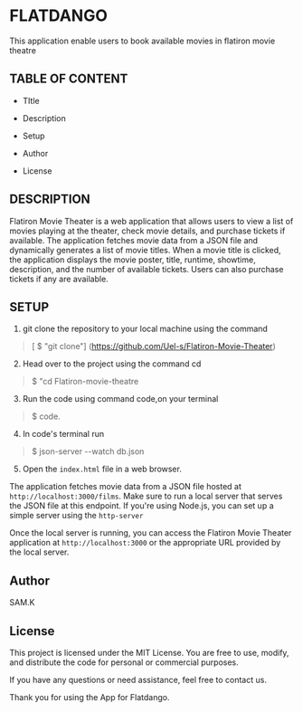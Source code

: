 # FLATDANGO

This application enable users to book available movies in flatiron movie theatre

## TABLE OF CONTENT

- TItle

- Description

- Setup

- Author

- License

## DESCRIPTION

Flatiron Movie Theater is a web application that allows users to view a list of movies playing at the theater, check movie details, and purchase tickets if available. The application fetches movie data from a JSON file and dynamically generates a list of movie titles. When a movie title is clicked, the application displays the movie poster, title, runtime, showtime, description, and the number of available tickets. Users can also purchase tickets if any are available.

## SETUP

1. git clone the repository to your local machine using the command

>[ $ "git clone"] (https://github.com/Uel-s/Flatiron-Movie-Theater)

2. Head over to the project using the command cd

 >$ "cd Flatiron-movie-theatre

3. Run the code using command code,on your terminal

 >$ code.

4. In code's terminal run

  >$ json-server --watch db.json

5.  Open the `index.html` file in a web browser.  

 The application fetches movie data from a JSON file hosted at `http://localhost:3000/films`. Make sure to run a local server that serves the JSON file at this endpoint. If you're using Node.js, you can set up a simple server using the `http-server` 

Once the local server is running, you can access the Flatiron Movie Theater application at `http://localhost:3000` or the appropriate URL provided by the local server.

## Author

SAM.K

## License

This project is licensed under the MIT License. You are free to use, modify, and distribute the code for personal or commercial purposes.

If you have any questions or need assistance, feel free to contact us.

Thank you for using the App for Flatdango.
